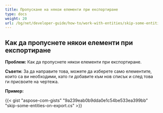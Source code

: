 ```yaml
---
title: Пропускане на някои елементи при експортиране
type: docs
weight: 20
url: /bg/net/developer-guide/how-to/work-with-entities/skip-some-entities-on-export/
---
```


## **Как да пропуснете някои елементи при експортиране**

**Проблем:** Как да пропуснете някои елементи при експортиране.

**Съвети:** За да направите това, можете да изберете само елементите, които са ви необходими, като ги добавите към нов списък и след това ги присвоите на чертежа.

**Пример:**

{{< gist "aspose-com-gists" "9a239eab0b9dda0e1c54be533ea399bb" "skip-some-entities-on-export.cs" >}}
